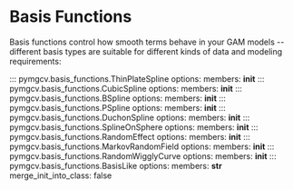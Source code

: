 # Basis Functions

Basis functions control how smooth terms behave in your GAM models -- different basis types are suitable for different kinds of data and modeling requirements:

<!-- TODO: Inspection creates strange attribute docs, but cannot disable force_inspection locally -->
<!-- Hence, we manually specify mebers   -->
::: pymgcv.basis_functions.ThinPlateSpline
    options:
      members: __init__
::: pymgcv.basis_functions.CubicSpline
    options:
      members: __init__
::: pymgcv.basis_functions.BSpline
    options:
      members: __init__
::: pymgcv.basis_functions.PSpline
    options:
      members: __init__
::: pymgcv.basis_functions.DuchonSpline
    options:
      members: __init__
::: pymgcv.basis_functions.SplineOnSphere
    options:
      members: __init__
::: pymgcv.basis_functions.RandomEffect
    options:
      members: __init__
::: pymgcv.basis_functions.MarkovRandomField
    options:
      members: __init__
::: pymgcv.basis_functions.RandomWigglyCurve
    options:
      members: __init__
::: pymgcv.basis_functions.BasisLike
    options:
      members: __str__
      merge_init_into_class: false
